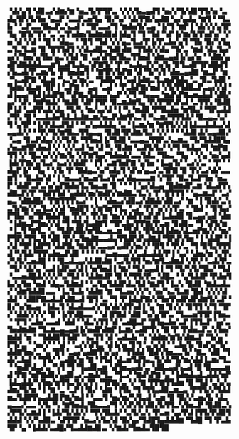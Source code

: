 ▝▟▞▄▜▝▟▊▃▞▟▆▞▆▝▅▃▜▞▛▜▛▃▝▞▞▞▙▃▄▟▜▝▅▞▞▜▞▟▊▜▜▞▅▝▃▟▄▜▛▞▙▜▅▝▄▃▛▝▃▃▛▃▅▜▄▝▉▞▚▞▝▟▞▛▇▞▄▟▇▝▄▞▄▟▄▝▆▜▝▝▜▃▙▝▝▃▛▃▃▜▙▃▛▃▚▃▟▝▝▜▛▃▃▞▜▝▆▟▅▜▞▃▄▝▐▞▜▝▆▛▐▝▟▞▞▞▄▜▛▜▄▝▇▜▞▜▚▝▃▝▃▜▚▟▅▞▙▟▆▟▊▟▐▟▄▜▝▜▝▜▟▝▚▛▐▞▆▞▙▜▚▟▚▞▝▞▅▝▟▝▞▟▝▝█▝▝▟▄▃▝▝▊▜▝▜▟▝▞▞▄▃▜▃▞▛▐▞▛▃▙▞▄▜▝▜▙▝▉▞▚▜▄▃▜▃▜▃▆▝▉▝█▜▜▟▜▝▞▟▃▟█▃▜▟▊▟▆▝▜▜▟▞▞▟▄▝▜▞▃▝▆▟▝▟▃▜▄▞▄▞▞▜▅▞▄▜▙▞▄▃▚▜▟▝▇▝▃▞▟▜▅▜▙▃▜▜▅▟▝▟▆▃▄▟▐▞▄▞▅▝▝▟▇▞▄▟▛▟▇▟▟▟▃▃▆▜▃▟▜▃▙▃▚▛▇▜▞▝▛▝▚▃▙▃▛▞▚▞▙▝▊▜▃▟▛▜▛▟█▟▜▞▙▃▟▞▛▃▆▞▙▝▛▜▅▟▅▜▝▝▇▜▛▞▙▛▇▝▟▝▜▞▚▜▝▟▅▃▄▟▇▝▆▃▛▝▆▝▚▃▟▛▇▝▟▃▆▝▚▃▚▞▅▞▃▝▜▟█▞▜▝▄▟▐▟▆▃▜▃▅▟▜▟▄▝▃▝▉▃▜▟█▝▜▟▆▞▟▃▆▝▉▛▐▝▃▛▇▝▝▃▄▝▃▟▝▝▛▃▙▛▇▞▅▟▝▞▙▜▜▟▉▃▛▃▄▞▞▟▝▟▐▃▃▞▜▟▐▟▟▛▇▝▚▛▇▃▜▟▃▃▚▃▛▝▞▜▝▜▄▃▃▝▆▟▚▛▇▃▅▃▙▟▝▟█▞▄▞▝▟▚▝▇▛▇▟▞▝▇▟▉▝▟▛▐▜▛▝▉▃▆▟▇▜▄▝▛▞▛▜▛▟▚▟▝▃▜▜▚▝█▟█▛▐▟▝▃▟▜▚▟▞▟▄▝▜▞▚▝▆▞▄▞▟▝▐▝▚▝▆▟▉▝▛▜▙▟▅▝▆▜▙▞▝▜▛▃▟▟▞▜▚▝█▝▃▃▙▟▅▜▟▃▙▟▇▃▆▞▅▃▛▟▇▜▚▃▜▝▚▃▆▞▜▜▜▟▞▝▉▃▄▃▚▞▜▝▄▜▛▝▐▞▛▟▃▟▜▟▝▝▚▞▄▟▟▟▄▝▃▝▐▃▆▞▆▝▇▜▜▞▞▟▐▟▃▃▙▟▃▞▟▃▄▟▞▞▝▝▛▞▜▞▆▜▙▃▜▜▄▃▄▝▉▟▊▜▛▟▇▞▙▞▝▞▞▝▝▝▟▟▊▟▞▃▄▟▊▞▝▃▄▝▊▃▛▟▄▞▞▞▜▞▙▝▜▜▅▟▐▞▜▟█▝▃▃▄▃▜▜▛▃▚▃▆▃▝▜▞▜▟▟▉▜▄▞▅▃▆▜▛▟▅▟▝▞▝▞▞▃▟▝▅▝▟▝▚▝▊▟▆▝▃▟▜▞▙▞▝▞▜▝▜▟▄▞▜▝▆▛▇▜▜▝▞▝█▃▚▞▞▞▆▞▙▝▞▛▇▜▄▞▜▟▅▟▞▃▃▜▟▃▝▜▙▃▝▜▄▝▝▞▄▝▅▞▄▟▐▟▞▛▇▞▄▜▃▞▚▃▞▞▟▟▛▝▐▜▝▃▆▜▅▛▇▝▄▜▅▝▐▃▄▜▞▝▃▞▞▃▝▝▛▝▝▟▄▛▐▞▝▜▄▝▝▞▙▝▛▝▇▟▄▃▚▞▚▟▄▜▝▟▚▞▄▃▞▃▜▛▇▝▉▝▛▞▃▞▟▞▃▃▆▜▝▝▉▃▙▞▟▝▐▝▅▃▃▞▅▃▅▜▃▞▛▃▞▟▄▃▃▃▆▝▞▜▛▝▉▃▜▃▛▜▅▝▅▃▛▝▟▟▛▃▛▃▚▞▄▛▇▟▅▜▃▜▅▃▆▝▊▝▝▝▐▝▄▞▟▃▄▝█▟▆▟▛▃▆▝▟▃▟▜▚▟▇▃▛▞▛▝▜▟▜▜▟▝▄▟▟▞▅▞▆▟▛▞▆▟▇▃▜▃▚▝▛▝█▜▜▜▝▝▄▃▆▃▛▝▃▞▄▃▝▟▇▟█▞▝▛▇▜▜▜▚▃▞▝▐▝▝▟▅▃▞▟▉▃▞▟▇▟▞▟▊▃▞▝▆▝▐▝▉▟▞▃▚▃▜▞▆▞▞▃▜▃▞▞▟▝▅▟█▜▝▞▆▜▅▜▜▃▝▃▞▝▛▞▚▞▞▞▛▃▝▝█▟▝▝▉▜▄▞▛▜▙▞▚▞▜▛▇▟▟▜▄▝▛▞▚▝▛▞▆▝▆▞▞▟▟▜▚▟▚▛▐▃▙▟▉▝▊▃▄▞▄▟▝▟▆▝▐▟▆▃▛▜▅▞▞▟▝▜▝▜▙▜▄▟▇▜▝▜▛▃▙▞▛▛▇▞▛▃▅▝▊▟▊▃▝▜▝▟▜▞▆▝▐▃▜▝▇▜▃▝▄▝▜▟▛▟▉▞▆▜▙▃▅▃▆▝▜▟▚▝█▜▟▟▐▟▅▞▟▃▅▛▇▞▞▝▆▞▛▜▛▞▜▜▃▜▝▟▉▝▛▞▃▜▅▟▇▃▃▟▄▜▜▟▛▟▚▟▇▟▝▜▛▟▚▜▅▝▐▝▟▟▛▝▐▞▟▝▜▛▐▟▛▜▝▟▟▜▙▝▇▟▜▞▃▃▄▞▄▟▛▞▅▞▞▝▉▜▝▝▛▞▃▝▜▝▉▜▄▜▜▜▟▝▚▜▟▞▜▜▚▟▅▃▛▟▉▝▝▝▝▝▚▃▅▃▃▞▞▃▟▃▟▟▞▛▐▝▄▞▝▟▅▞▆▝▄▜▚▞▚▜▞▃▅▟█▝▝▝█▃▟▃▄▞▟▟▉▟▇▝▃▞▙▜▜▝▅▞▆▜▃▟▆▟▝▞▛▞▝▃▟▞▛▃▝▜▞▝▟▞▄▝▃▟▐▟▛▃▞▟▐▝▅▜▅▟▐▝▇▞▝▜▞▃▄▟▐▝▜▝▜▞▚▜▞▜▙▞▝▜▟▝▃▃▅▟█▟▞▞▞▞▚▞▜▟▝▝▟▟▆▟▛▝▉▝▞▜▜▞▛▃▝▟█▃▝▝▄▜▟▟▛▝▛▟▅▜▙▞▄▜▅▝▅▟▝▟▄▃▜▟▆▟▝▝▃▜▄▜▟▟▛▟▃▜▟▝▇▟▜▝▐▃▚▝█▟▊▝▇▟▃▟▃▞▝▟▆▜▟▟▊▃▃▝▐▃▜▃▙▝▟▟▆▝▇▝▜▃▅▞▞▞▚▝▅▞▚▃▜▃▆▝█▟▝▞▞▞▟▟▟▝▝▟▉▛▇▃▟▃▛▟▇▃▟▝█▜▝▃▝▜▝▛▐▟▄▛▇▞▞▜▅▜▚▟▛▟▛▟▆▜▞▃▛▝▊▞▚▞▆▃▄▝▐▟▃▜▝▟▃▟▃▃▞▞▜▞▟▞▟▜▚▟▐▝▄▝▇▝▊▞▞▝▉▜▜▝▞▜▝▜▛▞▝▟▟▞▞▞▞▝▉▝▐▞▛▟█▃▃▝▝▟▐▛▇▟▝▟▇▝▚▞▄▜▛▃▝▜▃▃▅▜▜▛▐▜▅▃▝▝▛▜▝▃▙▞▃▃▟▝▟▟▝▝▟▃▚▜▜▝▟▝▃▟█▃▛▝█▜▄▃▙▞▃▛▐▜▜▃▛▝▄▞▃▜▅▟▆▟▆▝▜▃▆▃▄▃▄▟▐▞▅▟▛▟▆▛▐▃▆▞▃▟▛▜▚▝▇▝▛▝▛▟▅▃▛▃▚▜▅▞▆▟▟▝▅▝▝▜▟▟▉▜▜▟▛▝▚▃▜▜▝▟▝▃▟▃▙▝▚▝▟▟▆▞▆▜▞▟▆▃▛▝▜▞▄▝▛▜▞▃▝▝▅▞▞▝▝▟▝▝▃▞▞▟▜▃▝▟▐▞▅▝▊▜▝▃▚▞▟▝▝▃▙▞▙▝▊▟▚▞▜▞▟▟▇▜▅▞▃▝▄▝█▜▝▃▄▞▄▟▇▜▚▞▄▞▝▜▜▟▟▝█▟▚▜▅▃▃▜▞▝▇▃▝▟▊▝▜▟▞▃▙▟▝▝▜▜▞▝▃▟█▞▅▝▇▝▐▜▟▝▟▃▅▜▟▜▄▃▜▞▟▞▜▞▆▞▟▟▐▃▆▞▜▃▝▝▅▟▛▟▃▞▄▝▚▜▝▜▝▜▄▟▊▃▆▝▟▜▅▃▄▟▞▃▝▟█▃▄▟▚▃▟▝█▝▉▃▃▃▆▟▝▛▇▝▅▛▇▟▊▞▄▟▉▃▞▃▆▟▞▜▃▝▜▃▞▝▇▟▚▛▇▝▄▝▐▟▅▟▄▟▃▟▟▞▅▛▐▟▃▟▟▞▚▜▅▞▆▜▜▃▜▞▄▜▚▝▜▛▇▞▃▝▞▝▇▝▛▛▇▜▜▟▆▝█▝▜▟▝▃▚▞▄▟▆▞▜▞▆▝▐▝▇▝▃▝▃▛▐▝▉▞▝▟▇▝▐▜▙▝▜▝▜▜▄▟▉▃▆▃▄▝▛▜▜▞▞▜▟▟▆▃▜▟█▜▚▃▟▟▊▛▇▞▆▟▝▝▃▃▜▝▅▞▆▞▚▜▃▟▝▃▆▝▉▝▉▞▞▃▅▞▙▝▟▃▄▃▃▞▃▃▝▞▙▝▚▝▇▜▅▟▄▜▙▃▃▞▜▝▞▟▚▜▞▟▊▞▙▜▜▃▚▜▅▃▛▝█▟▉▃▚▞▛▜▞▃▆▟▐▝▐▟▞▜▞▟▞▞▝▜▚▜▙▟▞▝▃▜▞▃▚▝▛▃▅▝▄▞▛▟▐▜▜▞▛▟▉▜▟▟▟▝▞▞▚▟▉▃▝▟▜▜▛▝▅▃▞▞▙▞▟▝▉▞▄▞▜▟█▜▄▟▟▟▇▝▜▟█▝▜▝▛▃▙▜▛▝▄▝▐▟▟▞▃▟█▞▜▃▟▟▆▟▊▃▝▞▆▟▞▜▅▟▃▜▉▜▉
